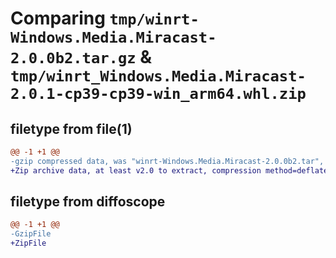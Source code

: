 # Comparing `tmp/winrt-Windows.Media.Miracast-2.0.0b2.tar.gz` & `tmp/winrt_Windows.Media.Miracast-2.0.1-cp39-cp39-win_arm64.whl.zip`

## filetype from file(1)

```diff
@@ -1 +1 @@
-gzip compressed data, was "winrt-Windows.Media.Miracast-2.0.0b2.tar", last modified: Sat Dec  2 18:23:50 2023, max compression
+Zip archive data, at least v2.0 to extract, compression method=deflate
```

## filetype from diffoscope

```diff
@@ -1 +1 @@
-GzipFile
+ZipFile
```

